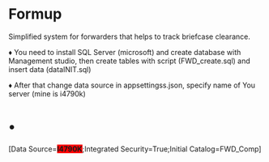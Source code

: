 # Formup

Simplified system for forwarders that helps to track briefcase clearance.

♦ You need to install SQL Server (microsoft) and create database with Management studio,
then create tables with script (FWD_create.sql) and insert data (dataINIT.sql)

♦ After that change data source in appsettingss.json, specify name of You server (mine is i4790k)<h1>•</h1>
[Data Source=<b style="background-color:red;">I4790K</b>;Integrated Security=True;Initial Catalog=FWD_Comp]

